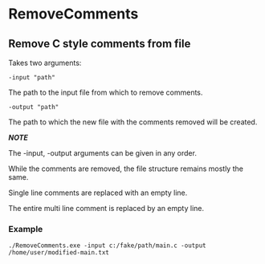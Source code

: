 # RemoveComments

## Remove C style comments from file

Takes two arguments:

    -input "path"

The path to the input file from which to remove comments.

    -output "path"

The path to which the new file with the comments removed will be created.

***NOTE***

The -input, -output arguments can be given in any order.

While the comments are removed, the file structure remains mostly the same.

Single line comments are replaced with an empty line.

The entire multi line comment is replaced by an empty line.

### Example

    ./RemoveComments.exe -input c:/fake/path/main.c -output /home/user/modified-main.txt
